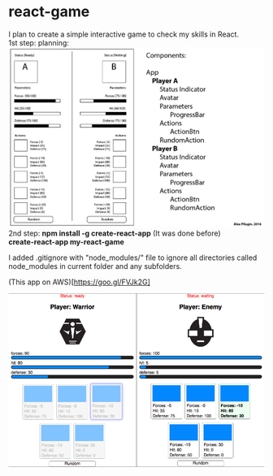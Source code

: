 # react-game
I plan to create a simple interactive game to check my skills in React.<br />
1st step: planning:<br />
![Planning](./preparation/planning.jpg)<br />
2nd step: **npm install -g create-react-app** (It was done before)<br />
**create-react-app my-react-game**<br />

I added .gitignore with "node_modules/" file to ignore all directories called node_modules in current folder and any subfolders.

(This app on AWS)[https://goo.gl/FVJk2G]

![ScreenShot](./preparation/game-screenshot.png)
